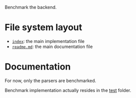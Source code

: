 Benchmark the backend.





# File system layout

- [`index`](./index): the main implementation file
- [`readme.md`](./readme.md): the main documentation file





# Documentation

For now, only the parsers are benchmarked.

Benchmark implementation actually resides in the [test](/test) folder.

